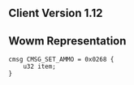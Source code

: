 ## Client Version 1.12

## Wowm Representation
```rust,ignore
cmsg CMSG_SET_AMMO = 0x0268 {
    u32 item;    
}

```
